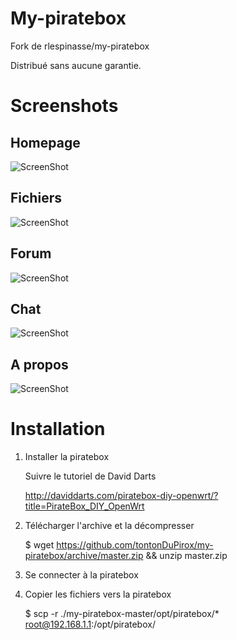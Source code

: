 My-piratebox
============

Fork de rlespinasse/my-piratebox

Distribué sans aucune garantie.

Screenshots
===========

Homepage
--------

![ScreenShot](https://raw.github.com/tontonDuPirox/my-piratebox/master/screens/screen-home.png)

Fichiers
--------

![ScreenShot](https://raw.github.com/tontonDuPirox/my-piratebox/master/screens/screen-shared.png)

Forum
-----

![ScreenShot](https://raw.github.com/tontonDuPirox/my-piratebox/master/screens/screen-forum.png)

Chat
----

![ScreenShot](https://raw.github.com/tontonDuPirox/my-piratebox/master/screens/screen-chat.png)

A propos
--------

![ScreenShot](https://raw.github.com/tontonDuPirox/my-piratebox/master/screens/screen-about.png)

Installation
============

1) Installer la piratebox

    Suivre le tutoriel de  David Darts

    http://daviddarts.com/piratebox-diy-openwrt/?title=PirateBox_DIY_OpenWrt

2) Télécharger l'archive et la décompresser

    $ wget https://github.com/tontonDuPirox/my-piratebox/archive/master.zip && unzip master.zip

3) Se connecter à la piratebox

4) Copier les fichiers vers la piratebox

    $ scp -r ./my-piratebox-master/opt/piratebox/* root@192.168.1.1:/opt/piratebox/

